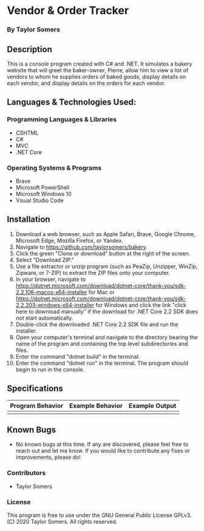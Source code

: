 # Vendor & Order Tracker

  ### By Taylor Somers

## Description

  This is a console program created with C# and .NET. It simulates a bakery website that will greet the baker-owner, Pierre, allow him to view a list of vendors to whom he supplies orders of baked goods, display details on each vendor, and display details on the orders for each vendor.

## Languages & Technologies Used:

  ### Programming Languages & Libraries
  * CSHTML
  * C#
  * MVC
  * .NET Core

  ### Operating Systems & Programs
  * Brave
  * Microsoft PowerShell
  * Microsoft Windows 10
  * Visual Studio Code

## Installation

  1.  Download a web browser, such as Apple Safari, Brave, Google Chrome, Microsoft Edge, Mozilla Firefox, or Yandex.
  2.  Navigate to https://github.com/taylorsomers/bakery.
  3.  Click the green "Clone or download" button at the right of the screen.
  4.  Select "Download ZIP."
  5.  Use a file extractor or unzip program (such as PeaZip, Unzipper, WinZip, Zipware, or 7-ZIP) to extract the ZIP files onto your computer.
  6.  In your browser, navigate to https://dotnet.microsoft.com/download/dotnet-core/thank-you/sdk-2.2.106-macos-x64-installer for Mac or https://dotnet.microsoft.com/download/dotnet-core/thank-you/sdk-2.2.203-windows-x64-installer for Windows and click the link "click here to download manually" if the download for .NET Core 2.2 SDK does not start automatically.
  7.  Double-click the downloaded .NET Core 2.2 SDK file and run the installer.
  8.  Open your computer's terminal and navigate to the directory bearing the name of the program and containing the top level subdirectories and files.
  9.  Enter the command "dotnet build" in the terminal.
  10. Enter the command "dotnet run" in the terminal. The program should begin to run in the console.
  

## Specifications

  | Program Behavior | Example Behavior | Example Output |
  | ----------- | ----------- | ----------- |
  |  |  |  |


## Known Bugs

  * No known bugs at this time. If any are discovered, please feel free to reach out and let me know. If you would like to contribute any fixes or improvements, please do!

### Contributors

  * Taylor Somers

### License

This program is free to use under the GNU General Public License GPLv3. (C) 2020 Taylor Somers. All rights reserved.